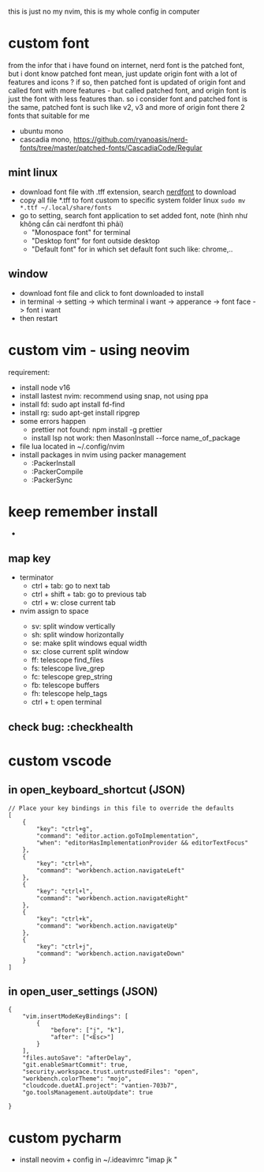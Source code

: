 this is just no my nvim, this is my whole config in computer
# custom font 
from the infor that i have found on internet, nerd font is the patched font, but i dont know patched font mean, just update origin font with a lot of features and icons ? if so, then patched font is updated of origin font and called font with more features - but called patched font, and origin font is just the font with less features than.
so i consider font and patched font is the same, patched font is such like v2, v3 and more of origin font
there 2 fonts that suitable for me
- ubuntu mono
- cascadia mono, https://github.com/ryanoasis/nerd-fonts/tree/master/patched-fonts/CascadiaCode/Regular
## mint linux
- download font file with .tff extension, search [nerdfont](https://www.nerdfonts.com/font-downloads) to download
- copy all file *.tff to font custom to specific system folder linux ```sudo mv *.ttf ~/.local/share/fonts```
- go to setting, search font application to set added font, note (hình như không cần cài nerdfont thì phải)
  - "Monospace font" for terminal
  - "Desktop font" for font outside desktop
  - "Default font" for in which set default font such like: chrome,..
## window
- download font file and click to font downloaded to install
- in terminal -> setting -> which terminal i want -> apperance -> font face -> font i want
- then restart 
# custom vim - using neovim
 requirement:
- install node v16
- install lastest nvim: recommend using snap, not using ppa
- install fd: sudo apt install fd-find
- install rg: sudo apt-get install ripgrep
- some errors happen
  - prettier not found: npm install -g prettier
  - install lsp not work: then MasonInstall --force name_of_package
- file lua located in ~/.config/nvim
- install packages in nvim using packer management
  - :PackerInstall
  - :PackerCompile
  - :PackerSync
# keep remember install 
  - 
## map key
  - terminator
    - ctrl + tab: go to next tab
    - ctrl + shift + tab: go to previous tab
    - ctrl + w: close current tab
 - nvim
   <leader> assign to space
    - <leader> sv: split window vertically
    - <leader> sh: split window horizontally
    - <leader> se: make split windows equal width
    - <leader> sx: close current split window
    - <leader> ff: telescope find_files
    - <leader> fs: telescope live_grep
    - <leader> fc: telescope grep_string
    - <leader> fb: telescope buffers
    - <leader> fh: telescope help_tags
    - ctrl + t: open terminal
## check bug: :checkhealth
# custom vscode
## in open_keyboard_shortcut (JSON)
```
// Place your key bindings in this file to override the defaults
[
    {
        "key": "ctrl+g",
        "command": "editor.action.goToImplementation",
        "when": "editorHasImplementationProvider && editorTextFocus"
    },
    {
        "key": "ctrl+h",
        "command": "workbench.action.navigateLeft"
    },
    {
        "key": "ctrl+l",
        "command": "workbench.action.navigateRight"
    },
    {
        "key": "ctrl+k",
        "command": "workbench.action.navigateUp"
    },
    {
        "key": "ctrl+j",
        "command": "workbench.action.navigateDown"
    }
]
```
## in open_user_settings (JSON)
```
{
    "vim.insertModeKeyBindings": [
        {
            "before": ["j", "k"],
            "after": ["<Esc>"]
        }
    ],
    "files.autoSave": "afterDelay",
    "git.enableSmartCommit": true,
    "security.workspace.trust.untrustedFiles": "open",
    "workbench.colorTheme": "mojo",
    "cloudcode.duetAI.project": "vantien-703b7",
    "go.toolsManagement.autoUpdate": true
    
}
```
# custom pycharm
- install neovim + config in ~/.ideavimrc "imap jk <Esc>"


